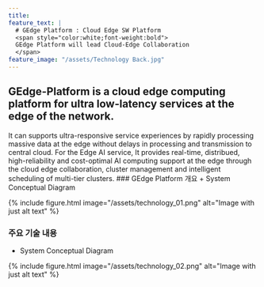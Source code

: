 ```yaml
---
title:  
feature_text: |  
  # GEdge Platform : Cloud Edge SW Platform  
  <span style="color:white;font-weight:bold">
  GEdge Platform will lead Cloud-Edge Collaboration
  </span> 
feature_image: "/assets/Technology Back.jpg"
---
```

<h2>GEdge-Platform is a cloud edge computing platform for ultra low-latency services at the edge of the network.</h2>
It can supports ultra-responsive service experiences by rapidly processing massive data at the edge without delays in processing and transmission to central cloud. For the Edge AI service,   
It provides real-time, distribued, high-reliability and cost-optimal AI computing support at the edge through the cloud edge collaboration, cluster management and intelligent scheduling of multi-tier clusters. 
### GEdge Platform 개요
+	System Conceptual Diagram   

{% include figure.html image="/assets/technology_01.png" alt="Image with just alt text" %}

### 주요 기술 내용
+	System Conceptual Diagram   

{% include figure.html image="/assets/technology_02.png" alt="Image with just alt text" %}
